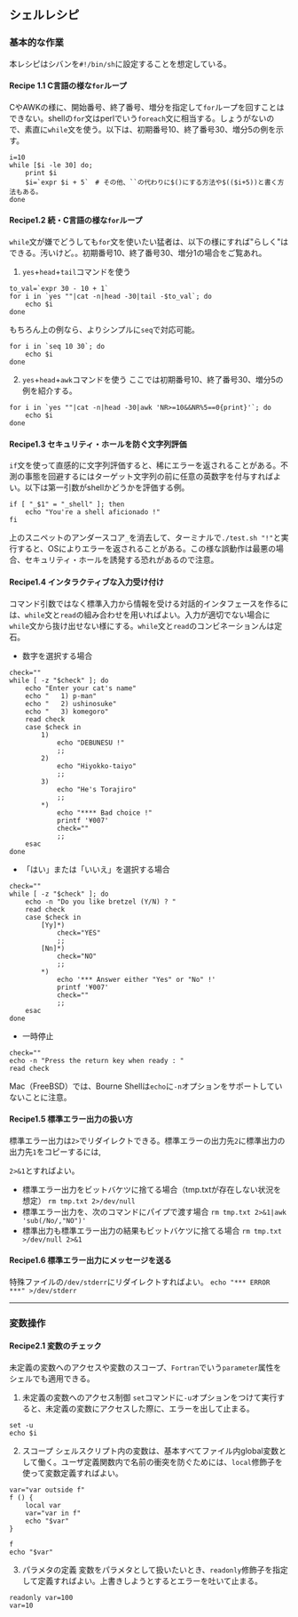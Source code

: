 ## シェルレシピ

### 基本的な作業
本レシピはシバンを`#!/bin/sh`に設定することを想定している。

#### Recipe 1.1 C言語の様な`for`ループ
CやAWKの様に、開始番号、終了番号、増分を指定して`for`ループを回すことはできない。shellの`for`文はperlでいう`foreach`文に相当する。しょうがないので、素直に`while`文を使う。以下は、初期番号10、終了番号30、増分5の例を示す。
```shell
i=10
while [$i -le 30] do;
    print $i
    $i=`expr $i + 5`　# その他、``の代わりに$()にする方法や$(($i+5))と書く方法もある。
done
```

#### Recipe1.2 続・C言語の様な`for`ループ
`while`文が嫌でどうしても`for`文を使いたい猛者は、以下の様にすれば"らしく"はできる。汚いけど。。初期番号10、終了番号30、増分1の場合をご覧あれ。
1. `yes`+`head`+`tail`コマンドを使う
```shell
to_val=`expr 30 - 10 + 1`
for i in `yes ""|cat -n|head -30|tail -$to_val`; do
    echo $i
done
```
もちろん上の例なら、よりシンプルに`seq`で対応可能。
```shell
for i in `seq 10 30`; do
    echo $i
done
```
2. `yes`+`head`+`awk`コマンドを使う
ここでは初期番号10、終了番号30、増分5の例を紹介する。
```shell
for i in `yes ""|cat -n|head -30|awk 'NR>=10&&NR%5==0{print}'`; do
    echo $i
done
```

#### Recipe1.3 セキュリティ・ホールを防ぐ文字列評価
`if`文を使って直感的に文字列評価すると、稀にエラーを返されることがある。不測の事態を回避するにはターゲット文字列の前に任意の英数字を付与すればよい。以下は第一引数がshellかどうかを評価する例。
```shell
if [ "_$1" = "_shell" ]; then
    echo "You're a shell aficionado !"
fi
```
上のスニペットのアンダースコア`_`を消去して、ターミナルで`./test.sh "!"`と実行すると、OSによりエラーを返されることがある。この様な誤動作は最悪の場合、セキュリティ・ホールを誘発する恐れがあるので注意。

#### Recipe1.4 インタラクティブな入力受け付け
コマンド引数ではなく標準入力から情報を受ける対話的インタフェースを作るには、`while`文と`read`の組み合わせを用いればよい。入力が適切でない場合に`while`文から抜け出せない様にする。`while`文と`read`のコンビネーションんは定石。
* 数字を選択する場合
```shell
check=""
while [ -z "$check" ]; do
    echo "Enter your cat's name"
    echo "   1) p-man"
    echo "   2) ushinosuke"
    echo "   3) komegoro"
    read check
    case $check in
        1)
            echo "DEBUNESU !"
            ;;
        2)
            echo "Hiyokko-taiyo"
            ;;
        3)
            echo "He's Torajiro"
            ;;
        *)
            echo "**** Bad choice !"
            printf '¥007'
            check=""
            ;;
    esac
done
```
* 「はい」または「いいえ」を選択する場合
```shell
check=""
while [ -z "$check" ]; do
    echo -n "Do you like bretzel (Y/N) ? "
    read check
    case $check in
        [Yy]*)
            check="YES"
            ;;
        [Nn]*)
            check="NO"
            ;;
        *)
            echo '*** Answer either "Yes" or "No" !'
            printf '¥007'
            check=""
            ;;
    esac
done
```
* 一時停止
```shell
check=""
echo -n "Press the return key when ready : "
read check
```
Mac（FreeBSD）では、Bourne Shellは`echo`に`-n`オプションをサポートしていないことに注意。

#### Recipe1.5 標準エラー出力の扱い方
標準エラー出力は`2>`でリダイレクトできる。標準エラーの出力先`2`に標準出力の出力先`1`をコピーするには,

`2>&1`とすればよい。

* 標準エラー出力をビットバケツに捨てる場合（tmp.txtが存在しない状況を想定）
`rm tmp.txt 2>/dev/null`
* 標準エラー出力を、次のコマンドにパイプで渡す場合
`rm tmp.txt 2>&1|awk 'sub(/No/,"NO")'`
* 標準出力も標準エラー出力の結果もビットバケツに捨てる場合
`rm tmp.txt >/dev/null 2>&1`

#### Recipe1.6 標準エラー出力にメッセージを送る
特殊ファイルの`/dev/stderr`にリダイレクトすればよい。
`echo "*** ERROR ***" >/dev/stderr`

---

### 変数操作

#### Recipe2.1 変数のチェック
未定義の変数へのアクセスや変数のスコープ、`Fortran`でいう`parameter`属性をシェルでも適用できる。
1. 未定義の変数へのアクセス制御
`set`コマンドに`-u`オプションをつけて実行すると、未定義の変数にアクセスした際に、エラーを出して止まる。
```shell
set -u
echo $i
```
2. スコープ
シェルスクリプト内の変数は、基本すべてファイル内global変数として働く。ユーザ定義関数内で名前の衝突を防ぐためには、`local`修飾子を使って変数定義すればよい。
```shell
var="var outside f"
f () {
    local var
    var="var in f"
    echo "$var"
}

f
echo "$var"
```
3. パラメタの定義
変数をパラメタとして扱いたいとき、`readonly`修飾子を指定して定義すればよい。上書きしようとするとエラーを吐いて止まる。
```shell
readonly var=100
var=10
```

